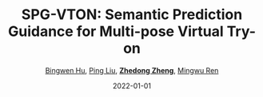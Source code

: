 ---
title: "SPG-VTON: Semantic Prediction Guidance for Multi-pose Virtual Try-on"
collection: publications
permalink: /publication/SPG-VTON2022
date: 2022-01-01
doi: 10.1109/TMM.2022.3143712
venue: 'IEEE Transactions on Multimedia'
paperurl: 'https://zdzheng.xyz/files/TMM_Hu.pdf'
author: '<a href=&apos;https://zdzheng.xyz/authors/Bingwen-Hu&apos;>Bingwen Hu</a>,  <a href=&apos;https://zdzheng.xyz/authors/Ping-Liu&apos;>Ping Liu</a>,  <a href=&apos;https://zdzheng.xyz/authors/Zhedong-Zheng&apos;><strong>Zhedong Zheng</strong></a>,  <a href=&apos;https://zdzheng.xyz/authors/Mingwu-Ren&apos;>Mingwu Ren</a>'
citation: ' Bingwen Hu,  Ping Liu,  Zhedong Zheng,  Mingwu Ren, &quot;SPG-VTON: Semantic Prediction Guidance for Multi-pose Virtual Try-on.&quot; IEEE Transactions on Multimedia, 2022. DOI: 10.1109/TMM.2022.3143712'
pub_year: '2022'
bib: >
    @article{hu2022spg,  
    author = "Hu, Bingwen and Liu, Ping and Zheng, Zhedong and Ren, Mingwu",  
    doi = "10.1109/TMM.2022.3143712",  
    title = "SPG-VTON: Semantic Prediction Guidance for Multi-pose Virtual Try-on",  
    journal = "IEEE Transactions on Multimedia",  
    url = "https://zdzheng.xyz/files/TMM\_Hu.pdf",  
    year = "2022"
    }

---